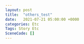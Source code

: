 ```yaml
---
layout: post
title:  "others_test"
date:   2021-07-21 05:00:00 +0000
categories: Etc
Tags: Story Etc
SceneCode: []
---
```

